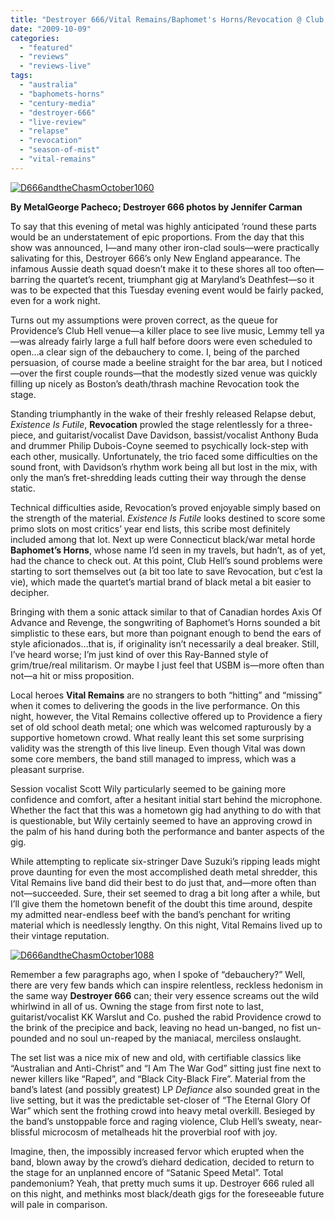 ```yaml
---
title: "Destroyer 666/Vital Remains/Baphomet's Horns/Revocation @ Club Hell, Providence, RI, September 29, 2009"
date: "2009-10-09"
categories: 
  - "featured"
  - "reviews"
  - "reviews-live"
tags: 
  - "australia"
  - "baphomets-horns"
  - "century-media"
  - "destroyer-666"
  - "live-review"
  - "relapse"
  - "revocation"
  - "season-of-mist"
  - "vital-remains"
---
```


[![D666andtheChasmOctober1060](http://www.hellbound.ca/wp-content/uploads/2009/10/D666andtheChasmOctober1060-300x225.jpg "D666andtheChasmOctober1060")](http://www.hellbound.ca/wp-content/uploads/2009/10/D666andtheChasmOctober1060.jpg)

**By MetalGeorge Pacheco; Destroyer 666 photos by Jennifer Carman**

To say that this evening of metal was highly anticipated ‘round these parts would be an understatement of epic proportions. From the day that this show was announced, I—and many other iron-clad souls—were practically salivating for this, Destroyer 666’s only New England appearance. The infamous Aussie death squad doesn’t make it to these shores all too often—barring the quartet’s recent, triumphant gig at Maryland’s Deathfest—so it was to be expected that this Tuesday evening event would be fairly packed, even for a work night.

Turns out my assumptions were proven correct, as the queue for Providence’s Club Hell venue—a killer place to see live music, Lemmy tell ya—was already fairly large a full half before doors were even scheduled to open…a clear sign of the debauchery to come. I, being of the parched persuasion, of course made a beeline straight for the bar area, but I noticed—over the first couple rounds—that the modestly sized venue was quickly filling up nicely as Boston’s death/thrash machine Revocation took the stage.

Standing triumphantly in the wake of their freshly released Relapse debut, _Existence Is Futile_, **Revocation** prowled the stage relentlessly for a three-piece, and guitarist/vocalist Dave Davidson, bassist/vocalist Anthony Buda and drummer Philip Dubois-Coyne seemed to psychically lock-step with each other, musically. Unfortunately, the trio faced some difficulties on the sound front, with Davidson’s rhythm work being all but lost in the mix, with only the man’s fret-shredding leads cutting their way through the dense static.

Technical difficulties aside, Revocation’s proved enjoyable simply based on the strength of the material. _Existence Is Futile_ looks destined to score some primo slots on most critics’ year end lists, this scribe most definitely included among that lot. Next up were Connecticut black/war metal horde **Baphomet’s Horns**, whose name I’d seen in my travels, but hadn’t, as of yet, had the chance to check out. At this point, Club Hell’s sound problems were starting to sort themselves out (a bit too late to save Revocation, but c’est la vie), which made the quartet’s martial brand of black metal a bit easier to decipher.

Bringing with them a sonic attack similar to that of Canadian hordes Axis Of Advance and Revenge, the songwriting of Baphomet’s Horns sounded a bit simplistic to these ears, but more than poignant enough to bend the ears of style aficionados…that is, if originality isn’t necessarily a deal breaker. Still, I’ve heard worse; I’m just kind of over this Ray-Banned style of grim/true/real militarism. Or maybe I just feel that USBM is—more often than not—a hit or miss proposition.

Local heroes **Vital Remains** are no strangers to both “hitting” and “missing” when it comes to delivering the goods in the live performance. On this night, however, the Vital Remains collective offered up to Providence a fiery set of old school death metal; one which was welcomed rapturously by a supportive hometown crowd. What really leant this set some surprising validity was the strength of this live lineup. Even though Vital was down some core members, the band still managed to impress, which was a pleasant surprise.

Session vocalist Scott Wily particularly seemed to be gaining more confidence and comfort, after a hesitant initial start behind the microphone. Whether the fact that this was a hometown gig had anything to do with that is questionable, but Wily certainly seemed to have an approving crowd in the palm of his hand during both the performance and banter aspects of the gig.

While attempting to replicate six-stringer Dave Suzuki’s ripping leads might prove daunting for even the most accomplished death metal shredder, this Vital Remains live band did their best to do just that, and—more often than not—succeeded. Sure, their set seemed to drag a bit long after a while, but I’ll give them the hometown benefit of the doubt this time around, despite my admitted near-endless beef with the band’s penchant for writing material which is needlessly lengthy. On this night, Vital Remains lived up to their vintage reputation.

[![D666andtheChasmOctober1088](http://www.hellbound.ca/wp-content/uploads/2009/10/D666andtheChasmOctober1088-300x225.jpg "D666andtheChasmOctober1088")](http://www.hellbound.ca/wp-content/uploads/2009/10/D666andtheChasmOctober1088.jpg)

Remember a few paragraphs ago, when I spoke of “debauchery?” Well, there are very few bands which can inspire relentless, reckless hedonism in the same way **Destroyer 666** can; their very essence screams out the wild whirlwind in all of us. Owning the stage from first note to last, guitarist/vocalist KK Warslut and Co. pushed the rabid Providence crowd to the brink of the precipice and back, leaving no head un-banged, no fist un-pounded and no soul un-reaped by the maniacal, merciless onslaught.

The set list was a nice mix of new and old, with certifiable classics like “Australian and Anti-Christ” and “I Am The War God” sitting just fine next to newer killers like “Raped”, and “Black City-Black Fire”. Material from the band’s latest (and possibly greatest) LP _Defiance_ also sounded great in the live setting, but it was the predictable set-closer of “The Eternal Glory Of War” which sent the frothing crowd into heavy metal overkill. Besieged by the band’s unstoppable force and raging violence, Club Hell’s sweaty, near-blissful microcosm of metalheads hit the proverbial roof with joy.

Imagine, then, the impossibly increased fervor which erupted when the band, blown away by the crowd’s diehard dedication, decided to return to the stage for an unplanned encore of “Satanic Speed Metal”. Total pandemonium? Yeah, that pretty much sums it up. Destroyer 666 ruled all on this night, and methinks most black/death gigs for the foreseeable future will pale in comparison.
